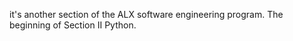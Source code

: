 it's another section of the ALX software engineering program. 
The beginning of Section II Python. 
